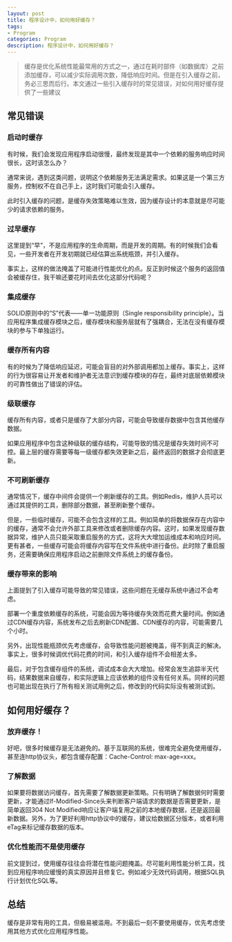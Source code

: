 ```yaml
---
layout: post
title: 程序设计中，如何用好缓存？
tags:
- Program
categories: Program
description: 程序设计中，如何用好缓存？
---
```



> 缓存是优化系统性能最常用的方式之一，通过在耗时部件（如数据库）之前添加缓存，可以减少实际调用次数，降低响应时间。但是在引入缓存之前，务必三思而后行。本文通过一些引入缓存时的常见错误，对如何用好缓存提供了一些建议

## 常见错误

### 启动时缓存

有时候，我们会发现应用程序启动很慢，最终发现是其中一个依赖的服务响应时间很长，这时该怎么办？

通常来说，遇到这类问题，说明这个依赖服务无法满足需求。如果这是一个第三方服务，控制权不在自己手上，这时我们可能会引入缓存。

此时引入缓存的问题，是缓存失效策略难以生效，因为缓存设计的本意就是尽可能少的请求依赖的服务。

### 过早缓存

这里提到“早”，不是应用程序的生命周期，而是开发的周期。有的时候我们会看见，一些开发者在开发初期就已经估算出系统瓶颈，并引入缓存。

事实上，这样的做法掩盖了可能进行性能优化的点。反正到时候这个服务的返回值会被缓存住，我干嘛还要花时间去优化这部分代码呢？

### 集成缓存

SOLID原则中的“S”代表——单一功能原则（Single responsibility principle）。当应用程序集成缓存模块之后，缓存模块和服务层就有了强耦合，无法在没有缓存模块的参与下单独运行。

### 缓存所有内容

有的时候为了降低响应延迟，可能会盲目的对外部调用都加上缓存。事实上，这样的行为很容易让开发者和维护者无法意识到缓存模块的存在，最终对底层依赖模块的可靠性做出了错误的评估。

### 级联缓存

缓存所有内容，或者只是缓存了大部分内容，可能会导致缓存数据中包含其他缓存数据。

如果应用程序中包含这种级联的缓存结构，可能导致的情况是缓存失效时间不可控。最上层的缓存需要等每一级缓存都失效更新之后，最终返回的数据才会彻底更新。

### 不可刷新缓存

通常情况下，缓存中间件会提供一个刷新缓存的工具。例如Redis，维护人员可以通过其提供的工具，删除部分数据，甚至刷新整个缓存。

但是，一些临时缓存，可能不会包含这样的工具。例如简单的将数据保存在内容中的缓存，通常不会允许外部工具来修改或者删除缓存内容。这时，如果发现缓存数据异常，维护人员只能采取重启服务的方式，这将大大增加运维成本和响应时间。更有甚者，一些缓存可能会将缓存内容写在文件系统中进行备份。此时除了重启服务，还需要确保应用程序启动之前删除文件系统上的缓存备份。

### 缓存带来的影响

上面提到了引入缓存可能导致的常见错误，这些问题在无缓存系统中通过不会考虑。

部署一个重度依赖缓存的系统，可能会因为等待缓存失效而花费大量时间。例如通过CDN缓存内容，系统发布之后去刷新CDN配置、CDN缓存的内容，可能需要几个小时。

另外，出现性能瓶颈优先考虑缓存，会导致性能问题被掩盖，得不到真正的解决。事实上，很多时候调优代码花费的时间，和引入缓存组件不会相差太多。

最后，对于包含缓存组件的系统，调试成本会大大增加。经常会发生追踪半天代码，结果数据来自缓存，和实际逻辑上应该依赖的组件没有任何关系。同样的问题也可能出现在执行了所有相关测试用例之后，修改到的代码实际没有被测试到。

## 如何用好缓存？

### 放弃缓存！

好吧，很多时候缓存是无法避免的。基于互联网的系统，很难完全避免使用缓存，甚至连http协议头，都包含缓存配置：Cache-Control: max-age=xxx。

### 了解数据

如果要将数据访问缓存，首先需要了解数据更新策略。只有明确了解数据何时需要更新，才能通过If-Modified-Since头来判断客户端请求的数据是否需要更新，是简单返回304 Not Modified响应让客户端复用之前的本地缓存数据，还是返回最新数据。另外，为了更好利用http协议中的缓存，建议给数据区分版本，或者利用eTag来标记缓存数据的版本。

### 优化性能而不是使用缓存

前文提到过，使用缓存往往会将潜在性能问题掩盖。尽可能利用性能分析工具，找到应用程序响应缓慢的真实原因并且修复它。例如减少无效代码调用，根据SQL执行计划优化SQL等。

## 总结

缓存是非常有用的工具，但极易被滥用。不到最后一刻不要使用缓存，优先考虑使用其他方式优化应用程序性能。

